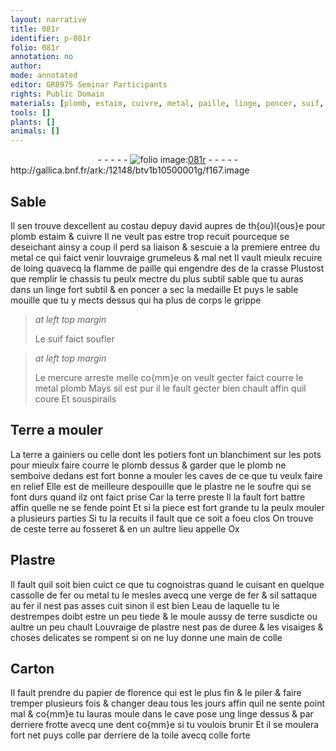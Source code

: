 ```yaml
---
layout: narrative
title: 081r
identifier: p-081r
folio: 081r
annotation: no
author:
mode: annotated
editor: GR8975 Seminar Participants
rights: Public Domain
materials: [plomb, estaim, cuivre, metal, paille, linge, poncer, suif, mercure, Terre, terre a gainiers, plastre, soufre, terre, Plastre, fer, eau, colle, Carton, papier, toile]
tools: []
plants: []
animals: []
---
```


<div class="folio" align="center">- - - - - <a href="http://gallica.bnf.fr/ark:/12148/btv1b10500001g/f167.image" target="_blank"><img src="https://cu-mkp.github.io/2017-workshop-edition/assets/photo-icon.png" alt="folio image: " style="display:inline-block; margin-bottom:-3px;"/>081r</a> - - - - - </div> http://gallica.bnf.fr/ark:/12148/btv1b10500001g/f167.image   

## Sable

 
Il sen trouve dexcellent au costau de<span class="pl">puy david</span> aupres de <span class="pl">th{ou}l{ous}e</span> pour <span class="m">plomb</span> <span class="m">estaim</span> & <span class="m">cuivre</span> Il ne veult pas estre trop recuit pourceque se deseichant ainsy a coup il perd sa liaison & sescuie a la premiere entree du <span class="m">metal</span> ce qui faict venir louvraige grumeleus & mal net Il vault mieulx recuire de loing quavecq la flamme de <span class="m">paille</span> qui engendre des de la crasse Plustost que remplir le chassis tu peulx mectre du plus subtil sable que tu auras dans un <span class="m">linge</span> fort subtil & en <span class="m">poncer</span> a sec la medaille Et puys le sable mouille que tu y mects dessus qui ha plus de corps le grippe
 
> *at left top margin*
> 
>   Le <span class="m">suif</span> faict soufler
 
> *at left top margin*
> 
>   Le <span class="m">mercure</span> arreste melle co{mm}e on veult gecter faict courre le metal <span class="m">plomb</span> Mays sil est pur il le fault gecter bien chault affin quil coure Et souspirails
    

## <span class="m">Terre</span> a mouler

 
La <span class="m">terre a <span class="pro">gainiers</span></span> ou celle dont les <span class="pro">potiers</span> font un blanchiment sur les pots pour mieulx faire courre le <span class="m">plomb</span> dessus & garder que le <span class="m">plomb</span> ne semboive dedans est fort bonne a mouler les caves de ce que tu veulx faire en relief Elle est de meilleure despouille que le <span class="m">plastre</span> ne le <span class="m">soufre</span> qui se font durs quand ilz ont faict prise Car la <span class="m">terre</span> preste Il la fault fort battre affin quelle ne se fende point Et si la piece est fort grande tu la peulx mouler a plusieurs parties Si tu la recuits il fault que ce soit a foeu clos On trouve de ceste <span class="m">terre</span> au <span class="pl">fosseret</span> & en un aultre lieu appelle <span class="pl">Ox</span>
    

## <span class="m">Plastre</span>

 
Il fault quil soit bien cuict ce que tu cognoistras quand le cuisant en quelque cassolle de <span class="m">fer</span> ou <span class="m">metal</span> tu le mesles avecq une verge de <span class="m">fer</span> & sil sattaque au <span class="m">fer</span> il nest pas asses cuit sinon il est bien L<span class="m">eau</span> de laquelle tu le destrempes doibt estre un peu tiede & le moule aussy de <span class="m">terre</span> susdicte ou aultre un peu chault Louvraige de <span class="m">plastre</span> nest pas de duree & les visaiges & choses delicates se rompent si on ne luy donne une main de <span class="m">colle</span>
    

## <span class="m">Carton</span>

 
Il fault prendre du <span class="m">papier</span> de <span class="pl">florence</span> qui est le plus fin & le piler & faire tremper plusieurs fois & changer d<span class="m">eau</span> tous les jours affin quil ne sente point mal & co{mm}e tu lauras moule dans le cave pose ung <span class="m">linge</span> dessus & par derriere frotte avecq une dent co{mm}e si tu voulois brunir Et il se moulera fort net puys <span class="m">colle</span> par derriere de la <span class="m">toile</span> avecq <span class="m">colle</span> forte
 